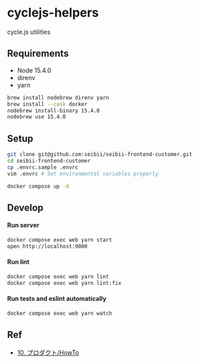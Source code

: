 # cyclejs-helpers
cycle.js utilities


## Requirements
- Node 15.4.0
- direnv
- yarn

```bash
brew install nodebrew direnv yarn
brew install --cask docker
nodebrew install-binary 15.4.0
nodebrew use 15.4.0
```

## Setup
```bash
git clone git@github.com:seibii/seibii-frontend-customer.git
cd seibii-frontend-customer
cp .envrc.sample .envrc
vim .envrc # Set environmental variables properly

docker compose up -d
```

## Develop

#### Run server
```bash
docker compose exec web yarn start
open http://localhost:9000
```

#### Run lint
```bash
docker compose exec web yarn lint
docker compose exec web yarn lint:fix
```

#### Run tests and eslint automatically

```bash
docker compose exec web yarn watch
```

## Ref
- [10. プロダクト/HowTo](https://seibii.esa.io/#path=%2F10.%20%E3%83%97%E3%83%AD%E3%83%80%E3%82%AF%E3%83%88%2FHowTo)
